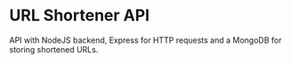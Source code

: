 # URL Shortener API

API with NodeJS backend, Express for HTTP requests and a MongoDB for storing shortened URLs.
